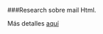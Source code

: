 ###Research sobre mail Html.

Más detalles [aquí](https://github.com/jenniferjara/research-emaill/blob/master/info.md "aquí")